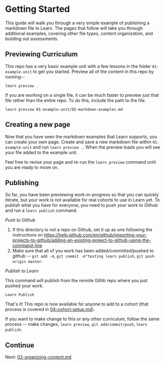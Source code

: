 # Getting Started

This guide will walk you through a very simple example of publishing a markdown file to Learn. The pages that follow will take you through additional examples, covering other file types, content organization, and building out assessments.

## Previewing Curriculum

This repo has a very basic example unit with a few lessons in the folder `01-example-unit` to get you started. Preview all of the content in this repo by running--

```
learn preview .
```

If you are working on a single file, it can be much faster to preview just that file rather than the entire repo. To do this, include the path to the file.

```
learn preview 01-example-unit/02-markdown-examples.md
```

## Creating a new page

Now that you have seen the markdown examples that Learn supports, you can create your own page. Create and save a new markdown file within `01-example-unit` and run `learn preview .`. When the preview loads you will see your file added to the example unit.

Feel free to revise your page and re-run the `learn preview` command until you are ready to move on.

## Publishing

So far, you have been previewing work-in-progress so that you can quickly iterate, but your work is not available for real cohorts to use in Learn yet. To publish what you have for everyone, you need to push your work to Github and run a `learn publish` command.

*Push to Github*

1. If this directory is not a repo on Github, set it up as one following the instructions on https://help.github.com/en/github/importing-your-projects-to-github/adding-an-existing-project-to-github-using-the-command-line
2. Make sure that all of you work has been added/committed/pushed to github -- `git add -A`, `git commit -m"testing learn publish`, `git push origin master`.

*Publish to Learn*

This command will publish from the remote Githb repo where you just pushed your work.

`Learn Publish`

That's it! This repo is now available for anyone to add to a cohort (that process is covered in [04-cohort-setup.md](04-cohort-setup.md)).

If you want to make change to this or any other curriculum, follow the same process -- make changes, `learn preview`, `git add/commit/push`, `learn publish`.

## Continue

Next: [02-organizing-content.md](02-organizing-content.md)
